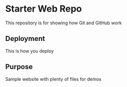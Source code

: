 # Starter Web Repo

This repository is for showing how Git and GitHub work

## Deployment

This is how you deploy

## Purpose

Sample website with plenty of files for demos

